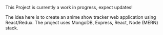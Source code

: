 This Project is currently a work in progress, expect updates!

The idea here is to create an anime show tracker web application using React/Redux. The project uses MongoDB, Express, React, Node (MERN) stack.
